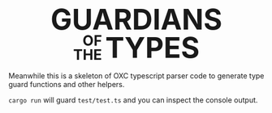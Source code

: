 <h1 id=title>
<span id=guardians>GUARDIANS</span>
<span id=ofthe>OF<br>THE</span>
<span id=types>TYPES</span>
</h1>

Meanwhile this is a skeleton of OXC typescript parser code to generate type guard functions and other helpers.

`cargo run` will guard `test/test.ts` and you can inspect the console output.

<style>
#title {
  text-align:center;
}
#guardians {
  /* outline:1px solid yellow; */
  font-size:2em;
  line-height:1em;
  display:block;
}
#types {
  /* outline:1px solid lime; */
  font-size:2em;
  line-height:1em;
  display:inline-block;
  vertical-align: top;
}
#ofthe {
  /* outline:1px solid red; */
  display:inline-block;
  text-align:right;
  vertical-align: top;
  line-height:1em;
}
</style>